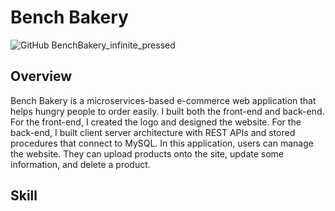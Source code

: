 # Bench Bakery

![GitHub BenchBakery_infinite_pressed](https://user-images.githubusercontent.com/95946408/188254918-60817c17-385d-48e9-b06c-51c399bce37b.gif)

## Overview
Bench Bakery is a microservices-based e-commerce web application that helps hungry people to order easily. I built both the front-end and back-end. For the front-end, I created the logo and designed the website. For the back-end, I built client server architecture with REST APIs and stored procedures that connect to MySQL. In this application, users can manage the website. They can upload products onto the site, update some information, and delete a product.

## Skill
